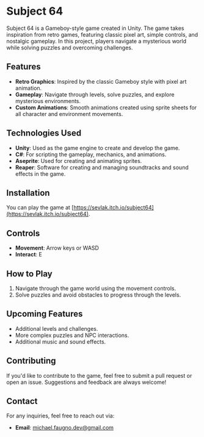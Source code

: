 # Subject 64

Subject 64 is a Gameboy-style game created in Unity. The game takes inspiration from retro games, featuring classic pixel art, simple controls, and nostalgic gameplay. In this project, players navigate a mysterious world while solving puzzles and overcoming challenges.

## Features

- **Retro Graphics**: Inspired by the classic Gameboy style with pixel art animation.
- **Gameplay**: Navigate through levels, solve puzzles, and explore mysterious environments.
- **Custom Animations**: Smooth animations created using sprite sheets for all character and environment movements.

## Technologies Used

- **Unity**: Used as the game engine to create and develop the game.
- **C#**: For scripting the gameplay, mechanics, and animations.
- **Aseprite**: Used for creating and animating sprites.
- **Reaper**: Software for creating and managing soundtracks and sound effects in the game.

## Installation

You can play the game at [https://sevlak.itch.io/subject64](https://sevlak.itch.io/subject64).

## Controls

- **Movement**: Arrow keys or WASD
- **Interact**: E

## How to Play

1. Navigate through the game world using the movement controls.
2. Solve puzzles and avoid obstacles to progress through the levels.

## Upcoming Features

- Additional levels and challenges.
- More complex puzzles and NPC interactions.
- Additional music and sound effects.

## Contributing

If you'd like to contribute to the game, feel free to submit a pull request or open an issue. Suggestions and feedback are always welcome!

## Contact

For any inquiries, feel free to reach out via:

- **Email**: michael.faugno.dev@gmail.com
